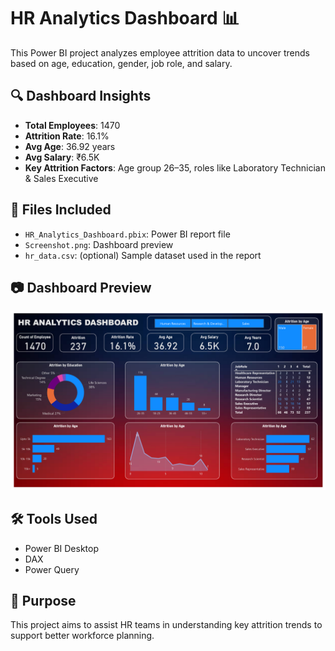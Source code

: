 # HR Analytics Dashboard 📊

This Power BI project analyzes employee attrition data to uncover trends based on age, education, gender, job role, and salary.

## 🔍 Dashboard Insights
- **Total Employees**: 1470
- **Attrition Rate**: 16.1%
- **Avg Age**: 36.92 years
- **Avg Salary**: ₹6.5K
- **Key Attrition Factors**: Age group 26–35, roles like Laboratory Technician & Sales Executive

## 📂 Files Included
- `HR_Analytics_Dashboard.pbix`: Power BI report file
- `Screenshot.png`: Dashboard preview
- `hr_data.csv`: (optional) Sample dataset used in the report

## 📷 Dashboard Preview
![Dashboard Preview](HR_Dashboard.png)

## 🛠️ Tools Used
- Power BI Desktop
- DAX
- Power Query

## 📌 Purpose
This project aims to assist HR teams in understanding key attrition trends to support better workforce planning.
